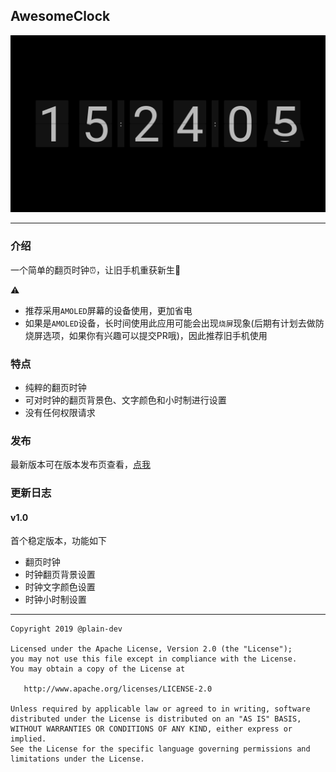 ## AwesomeClock

![预览](/screenshot/flipClock.png)

---

### 介绍

一个简单的翻页时钟⏰，让旧手机重获新生📱

⚠️ 
- 推荐采用`AMOLED`屏幕的设备使用，更加省电
- 如果是`AMOLED`设备，长时间使用此应用可能会出现`烧屏`现象(后期有计划去做防烧屏选项，如果你有兴趣可以提交PR哦)，因此推荐旧手机使用

### 特点

- 纯粹的翻页时钟
- 可对时钟的翻页背景色、文字颜色和小时制进行设置
- 没有任何权限请求

### 发布

最新版本可在版本发布页查看，[点我](https://github.com/plain-dev/awesome-clock/releases)

### 更新日志

#### v1.0

首个稳定版本，功能如下

- 翻页时钟
- 时钟翻页背景设置
- 时钟文字颜色设置
- 时钟小时制设置

---

```
Copyright 2019 @plain-dev

Licensed under the Apache License, Version 2.0 (the "License");
you may not use this file except in compliance with the License.
You may obtain a copy of the License at

   http://www.apache.org/licenses/LICENSE-2.0

Unless required by applicable law or agreed to in writing, software
distributed under the License is distributed on an "AS IS" BASIS,
WITHOUT WARRANTIES OR CONDITIONS OF ANY KIND, either express or implied.
See the License for the specific language governing permissions and
limitations under the License.
```